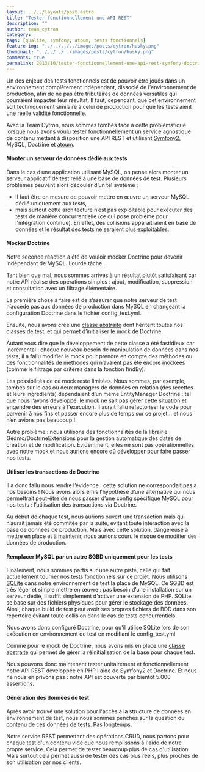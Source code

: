 ```yaml
---
layout: ../../layouts/post.astro
title: "Tester fonctionnellement une API REST"
description: ""
author: team_cytron
category:
tags: [qualite, symfony, atoum, tests fonctionnels]
feature-img: "../../../../images/posts/cytron/husky.png"
thumbnail: "../../../../images/posts/cytron/husky.png"
comments: true
permalink: 2013/10/tester-fonctionnellement-une-api-rest-symfony-doctrine-atoum
---
```


Un des enjeux des tests fonctionnels est de pouvoir être joués dans un environnement complètement indépendant, dissocié de l'environnement de production, afin de ne pas être tributaires de données versatiles qui pourraient impacter leur résultat. Il faut, cependant, que cet environnement soit techniquement similaire à celui de production pour que les tests aient une réelle validité fonctionnelle.

Avec la Team Cytron, nous sommes tombés face à cette problématique lorsque nous avons voulu tester fonctionnellement un service agnostique de contenu mettant à disposition une API REST et utilisant [Symfony2](https://symfony.com/), MySQL, Doctrine et [atoum](https://www.atoum.org).


#### Monter un serveur de données dédié aux tests

Dans le cas d’une application utilisant MySQL, on pense alors monter un serveur applicatif de test relié à une base de données de test. Plusieurs problèmes peuvent alors découler d’un tel système :

- il faut être en mesure de pouvoir mettre en œuvre un serveur MySQL dédié uniquement aux tests,
- mais surtout cette architecture n’est pas exploitable pour exécuter des tests de manière concurrentielle (ce qui pose problème pour l'intégration continue). En effet, des collisions apparaîtraient en base de données et le résultat des tests ne seraient plus exploitables.



#### Mocker Doctrine

Notre seconde réaction a été de vouloir mocker Doctrine pour devenir indépendant de MySQL. Lourde tâche.

Tant bien que mal, nous sommes arrivés à un résultat plutôt satisfaisant car notre API réalise des opérations simples : ajout, modification, suppression et consultation avec un filtrage élémentaire.

La première chose à faire est de s’assurer que notre serveur de test n’accède pas aux données de production dans MySQL en changeant la configuration Doctrine dans le fichier config_test.yml.



<script src="https://gist.github.com/KuiKui/6976725.js"></script>

Ensuite, nous avons créé une [classe abstraite](https://gist.github.com/fdubost/6761079#file-gistfile1-php) dont héritent toutes nos classes de test, et qui permet d’initialiser le mock de Doctrine.

Autant vous dire que le développement de cette classe a été fastidieux car incrémental : chaque nouveau besoin de manipulation de données dans nos tests, il a fallu modifier le mock pour prendre en compte des méthodes ou des fonctionnalités de méthodes qui n’avaient pas été encore mockées (comme le filtrage par critères dans la fonction findBy).

Les possibilités de ce mock reste limitées. Nous sommes, par exemple, tombés sur le cas où deux managers de données en relation (des recettes et leurs ingrédients) dépendaient d’un même EntityManager Doctrine : tel que nous l’avons développé, le mock ne sait pas gérer cette situation et engendre des erreurs à l'exécution. Il aurait fallu refactoriser le code pour parvenir à nos fins et passer encore plus de temps sur ce projet… et nous n’en avions pas beaucoup !

Autre problème : nous utilisons des fonctionnalités de la librairie Gedmo/DoctrineExtensions pour la gestion automatique des dates de création et de modification. Évidemment, elles ne sont pas opérationnelles avec notre mock et nous aurions encore dû développer pour faire passer nos tests.



#### Utiliser les transactions de Doctrine

Il a donc fallu nous rendre l’évidence : cette solution ne correspondait pas à nos besoins ! Nous avons alors émis l’hypothèse d’une alternative qui nous permettrait peut-être de nous passer d’une config spécifique MySQL pour nos tests : l’utilisation des transactions via Doctrine.

Au début de chaque test, nous aurions ouvert une transaction mais qui n’aurait jamais été commitée par la suite, évitant toute interaction avec la base de données de production. Mais avec cette solution, dangereuse à mettre en place et à maintenir, nous aurions couru le risque de modifier des données de production.



#### Remplacer MySQL par un autre SGBD uniquement pour les tests

Finalement, nous sommes partis sur une autre piste, celle qui fait actuellement tourner nos tests fonctionnels sur ce projet. Nous utilisons [SQLite](https://www.sqlite.org/) dans notre environnement de test la place de MySQL. Ce SGBD est très léger et simple mettre en œuvre : pas besoin d’une installation sur un serveur dédié, il suffit simplement d’activer une extension de PHP. SQLite se base sur des fichiers physiques pour gérer le stockage des données. Ainsi, chaque build de test peut avoir ses propres fichiers de BDD dans son répertoire évitant toute collision dans le cas de tests concurrentiels.

Nous avons donc configuré Doctrine, pour qu'il utilise SQLite lors de son exécution en environnement de test en modifiant le config_test.yml



<script src="https://gist.github.com/KuiKui/6976835.js"></script>

Comme pour le mock de Doctrine, nous avons mis en place une [classe abstraite](https://gist.github.com/fdubost/6761662#file-gistfile1-php) qui permet de gérer la réinitialisation de la base pour chaque test.

Nous pouvons donc maintenant tester unitairement et fonctionnellement notre API REST développée en PHP l'aide de Symfony2 et Doctrine. Et nous ne nous en privons pas : notre API est couverte par bientôt 5.000 assertions.



#### Génération des données de test

Après avoir trouvé une solution pour l'accès à la structure de données en environnement de test, nous nous sommes penchés sur la question du contenu de ces données de tests. Pas longtemps.

Notre service REST permettant des opérations CRUD, nous partons pour chaque test d'un contenu vide que nous remplissons à l'aide de notre propre service. Cela permet de tester beaucoup plus de cas d'utilisation. Mais surtout cela permet aussi de tester des cas plus réels, plus proches de son utilisation par nos clients.
